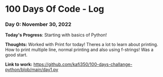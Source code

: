 # 100 Days Of Code - Log

### Day 0: November 30, 2022 


**Today's Progress**: Starting with basics of Python!

**Thoughts:** Worked with Print for today! Theres a lot to learn about printing. How to print multiple line, normal printing and also using f-strings!
Was a good start.

**Link to work:** https://github.com/kafi350/100-days-challange-python/blob/main/day1.py


